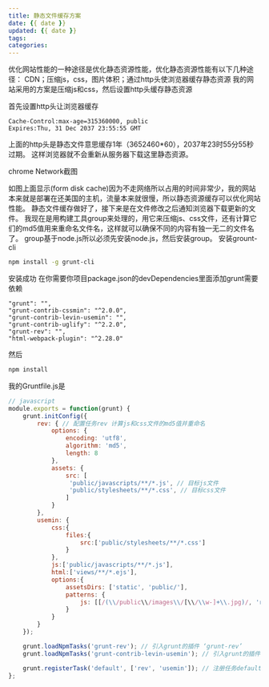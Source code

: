 ```yaml
---
title: 静态文件缓存方案
date: {{ date }}
updated: {{ date }}
tags:
categories:
---
```



优化网站性能的一种途径是优化静态资源性能，优化静态资源性能有以下几种途径：
CDN；压缩js，css，图片体积；通过http头使浏览器缓存静态资源 我的网站采用的方案是压缩js和css，然后设置http头缓存静态资源

首先设置http头让浏览器缓存
```
Cache-Control:max-age=315360000, public
Expires:Thu, 31 Dec 2037 23:55:55 GMT
```

上面的http头是静态文件意思缓存1年（3652460*60），2037年23时55分55秒过期。 这样浏览器就不会重新从服务器下载这里静态资源。

chrome Network截图

如图上面显示(form disk cache)因为不走网络所以占用的时间非常少，我的网站本来就是部署在还美国的主机，流量本来就很慢，所以静态资源缓存可以优化网站性能。 静态文件缓存做好了，接下来是在文件修改之后通知浏览器下载更新的文件。 我现在是用构建工具group来处理的，用它来压缩js、css文件，还有计算它们的md5值用来重命名文件名，这样就可以确保不同的内容有独一无二的文件名了。 group基于node.js所以必须先安装node.js，然后安装group。 安装grount-cli
``` bash
npm install -g grunt-cli
```
安装成功 在你需要你项目package.json的devDependencies里面添加grunt需要依赖
```
"grunt": "",
"grunt-contrib-cssmin": "^2.0.0",
"grunt-contrib-levin-usemin": "",
"grunt-contrib-uglify": "^2.2.0",
"grunt-rev": "",
"html-webpack-plugin": "^2.28.0"
```
然后
``` bash
npm install
```
我的Gruntfile.js是
``` javascript
// javascript
module.exports = function(grunt) {
    grunt.initConfig({
        rev: { // 配置任务rev 计算js和css文件的md5值并重命名
            options: {
                encoding: 'utf8',
                algorithm: 'md5',
                length: 8
            },
            assets: {
                src: [
                 'public/javascripts/**/*.js', // 目标js文件
                 'public/stylesheets/**/*.css', // 目标css文件
                ]
            }
        },
        usemin: {
            css:{
                files:{
                    src:['public/stylesheets/**/*.css']
                }
            },
            js:['public/javascripts/**/*.js'],
            html:['views/**/*.ejs'],
            options:{
                assetsDirs: ['static', 'public/'],
                patterns: {
                    js: [[/(\\/public\\/images\\/[\\/\\w-]+\\.jpg)/, 'replace image in js']]
                }
            }
        }
    });

    grunt.loadNpmTasks('grunt-rev'); // 引入grunt的插件 ‘grunt-rev’
    grunt.loadNpmTasks('grunt-contrib-levin-usemin'); // 引入grunt的插件 ‘grunt-contrib-levin-usemin’

    grunt.registerTask('default', ['rev', 'usemin']); // 注册任务default，default任务列表里有2个任务rev和usemin
};
```